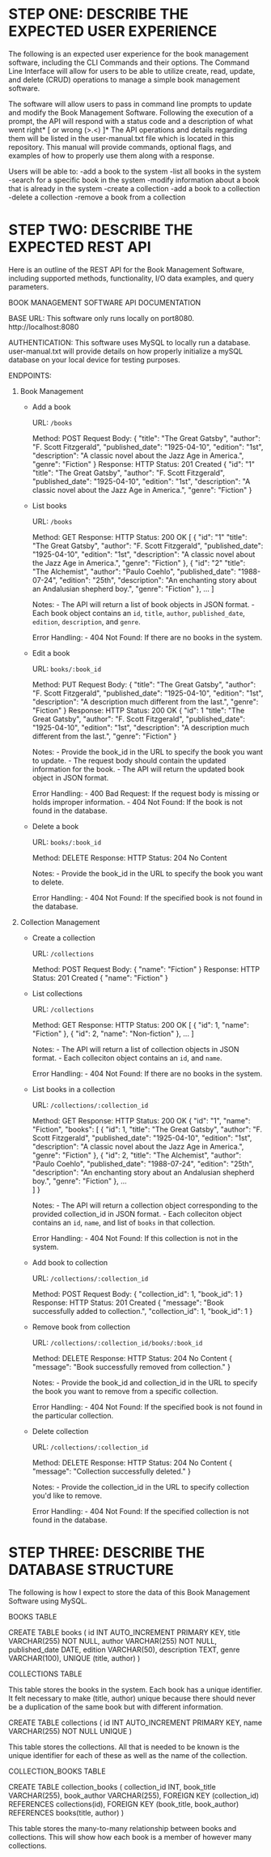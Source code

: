 # STEP ONE: DESCRIBE THE EXPECTED USER EXPERIENCE

The following is an expected user experience for the book management software, including the CLI Commands and their options.
The Command Line Interface will allow for users to be able to utilize create, read, update, and delete (CRUD) operations to manage a simple book management software.

The software will allow users to pass in command line prompts to update and modify the Book Management Software. Following the execution of a prompt, the API will respond with a status code and a description of what went right* [ or wrong (>.<) ]*
The API operations and details regarding them will be listed in the user-manual.txt file which is located in this repository. This manual will provide commands, optional flags, and examples of how to properly use them along with a response.

Users will be able to:
    -add a book to the system
    -list all books in the system
    -search for a specific book in the system
    -modify information about a book that is already in the system
    -create a collection
    -add a book to a collection
    -delete a collection
    -remove a book from a collection

# STEP TWO: DESCRIBE THE EXPECTED REST API

Here is an outline of the REST API for the Book Management Software, including supported methods, functionality, I/O data examples, and query parameters. 

BOOK MANAGEMENT SOFTWARE API DOCUMENTATION

BASE URL:
This software only runs locally on port8080.
http://localhost:8080

AUTHENTICATION:
This software uses MySQL to locally run a database.
user-manual.txt will provide details on how properly initialize a mySQL database on your local device for testing purposes. 

ENDPOINTS:

1. Book Management

    - Add a book

        URL: `/books`

        Method: POST
        Request Body: 
        {
            "title": "The Great Gatsby",
            "author": "F. Scott Fitzgerald",
            "published_date": "1925-04-10",
            "edition": "1st",
            "description": "A classic novel about the Jazz Age in America.",
            "genre": "Fiction"
        }
        Response:
        HTTP Status: 201 Created
        {
            "id": "1"
            "title": "The Great Gatsby",
            "author": "F. Scott Fitzgerald",
            "published_date": "1925-04-10",
            "edition": "1st",
            "description": "A classic novel about the Jazz Age in America.",
            "genre": "Fiction"
        }

    - List books

        URL: `/books`

        Method: GET
        Response: 
        HTTP Status: 200 OK
        [
            {
                "id": "1"
                "title": "The Great Gatsby",
                "author": "F. Scott Fitzgerald",
                "published_date": "1925-04-10",
                "edition": "1st",
                "description": "A classic novel about the Jazz Age in America.",
                "genre": "Fiction"
            },
            {
                "id": "2"
                "title": "The Alchemist",
                "author": "Paulo Coehlo",
                "published_date": "1988-07-24",
                "edition": "25th",
                "description": "An enchanting story about an Andalusian shepherd boy.",
                "genre": "Fiction"
            },
            ...
        ]

        Notes: 
            - The API will return a list of book objects in JSON format.
            - Each book object contains an `id`, `title`, `author`, `published_date`, `edition`, `description`, and `genre`.

        Error Handling:
            - 404 Not Found: If there are no books in the system.

    - Edit a book

        URL: `books/:book_id`

        Method: PUT
        Request Body:
        {
            "title": "The Great Gatsby",
            "author": "F. Scott Fitzgerald",
            "published_date": "1925-04-10",
            "edition": "1st",
            "description": "A description much different from the last.",
            "genre": "Fiction"
        }
        Response:
        HTTP Status: 200 OK
        {
            "id": 1
            "title": "The Great Gatsby",
            "author": "F. Scott Fitzgerald",
            "published_date": "1925-04-10",
            "edition": "1st",
            "description": "A description much different from the last.",
            "genre": "Fiction"
        }


        Notes:
            - Provide the book_id in the URL to specify the book you want to update.
            - The request body should contain the updated information for the book.
            - The API will return the updated book object in JSON format.
        
        Error Handling:
            - 400 Bad Request: If the request body is missing or holds improper information.
            - 404 Not Found: If the book is not found in the database.

    - Delete a book
        
        URL: `books/:book_id`

        Method: DELETE
        Response: 
        HTTP Status: 204 No Content

        Notes:
            - Provide the book_id in the URL to specify the book you want to delete.
        
        Error Handling:
            - 404 Not Found: If the specified book is not found in the database.

2. Collection Management

    - Create a collection

        URL: `/collections`

        Method: POST
        Request Body: 
        {
            "name": "Fiction"
        }
        Response:
        HTTP Status: 201 Created
        {
            "name": "Fiction"
        }

    - List collections
    
        URL: `/collections`

        Method: GET
        Response:
        HTTP Status: 200 OK
        [
            {
                "id": 1,
                "name": "Fiction"
            },
            {
                "id": 2,
                "name": "Non-fiction"
            },
            ...
        ]

        Notes: 
            - The API will return a list of collection objects in JSON format.
            - Each colleciton object contains an `id`, and `name`.

        Error Handling:
            - 404 Not Found: If there are no books in the system.

    - List books in a collection

        URL: `/collections/:collection_id`

        Method: GET
        Response:
        HTTP Status: 200 OK
        {
            "id": "1",
            "name": "Fiction",
            "books": [
                {
                    "id": 1,
                    "title": "The Great Gatsby",
                    "author": "F. Scott Fitzgerald",
                    "published_date": "1925-04-10",
                    "edition": "1st",
                    "description": "A classic novel about the Jazz Age in America.",
                    "genre": "Fiction"
                },
                {
                    "id": 2,
                    "title": "The Alchemist",
                    "author": "Paulo Coehlo",
                    "published_date": "1988-07-24",
                    "edition": "25th",
                    "description": "An enchanting story about an Andalusian shepherd boy.",
                    "genre": "Fiction"
                },
                ...  
            ]
        }

        Notes: 
            - The API will return a collection object corresponding to the provided collection_id in JSON format.
            - Each colleciton object contains an `id`, `name`, and list of `books` in that collection.

        Error Handling:
            - 404 Not Found: If this collection is not in the system.

    - Add book to collection

        URL: `/collections/:collection_id`

        Method: POST
        Request Body: 
        {
            "collection_id": 1,
            "book_id": 1
        }
        Response:
        HTTP Status: 201 Created
        {
            "message": "Book successfully added to collection.", 
            "collection_id": 1,
            "book_id": 1
        }

    - Remove book from collection

        URL: `/collections/:collection_id/books/:book_id`

        Method: DELETE
        Response:
        HTTP Status: 204 No Content
        {
            "message": "Book successfully removed from collection."
        }

        Notes:
            - Provide the book_id and collection_id in the URL to specify the book you want to remove from a specific collection.
        
        Error Handling:
            - 404 Not Found: If the specified book is not found in the particular collection.

    - Delete collection

        URL: `/collections/:collection_id`

        Method: DELETE
        Response:
        HTTP Status: 204 No Content
        {
            "message": "Collection successfully deleted."
        }

        Notes:
            - Provide the collection_id in the URL to specify collection you'd like to remove.
        
        Error Handling:
            - 404 Not Found: If the specified collection is not found in the database.

# STEP THREE: DESCRIBE THE DATABASE STRUCTURE

The following is how I expect to store the data of this Book Management Software using MySQL. 

BOOKS TABLE

CREATE TABLE  books (
    id INT AUTO_INCREMENT PRIMARY KEY,
    title VARCHAR(255) NOT NULL,
    author VARCHAR(255) NOT NULL,
    published_date DATE,
    edition VARCHAR(50),
    description TEXT,
    genre VARCHAR(100),
    UNIQUE (title, author)
)

COLLECTIONS TABLE 

This table stores the books in the system. Each book has a unique identifier. It felt necessary to make (title, author) unique because there should never be a duplication of the same book but with different information. 

CREATE TABLE collections (
    id INT AUTO_INCREMENT PRIMARY KEY,
    name VARCHAR(255) NOT NULL UNIQUE
)

This table stores the collections. All that is needed to be known is the unique identifier for each of these as well as the name of the collection.

COLLECTION_BOOKS TABLE

CREATE TABLE collection_books (
    collection_id INT,
    book_title VARCHAR(255),
    book_author VARCHAR(255),
    FOREIGN KEY (collection_id) REFERENCES collections(id),
    FOREIGN KEY (book_title, book_author) REFERENCES books(title, author)
)

This table stores the many-to-many relationship between books and collections. This will show how each book is a member of however many collections.














